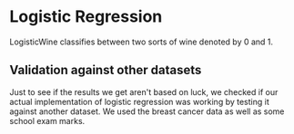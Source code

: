 # Logistic Regression

LogisticWine classifies between two sorts of wine denoted by 0 and 1.


## Validation against other datasets

Just to see if the results we get aren't based on luck, we checked if our actual implementation of logistic regression was working by testing it against another dataset.
We used the breast cancer data as well as some school exam marks.
